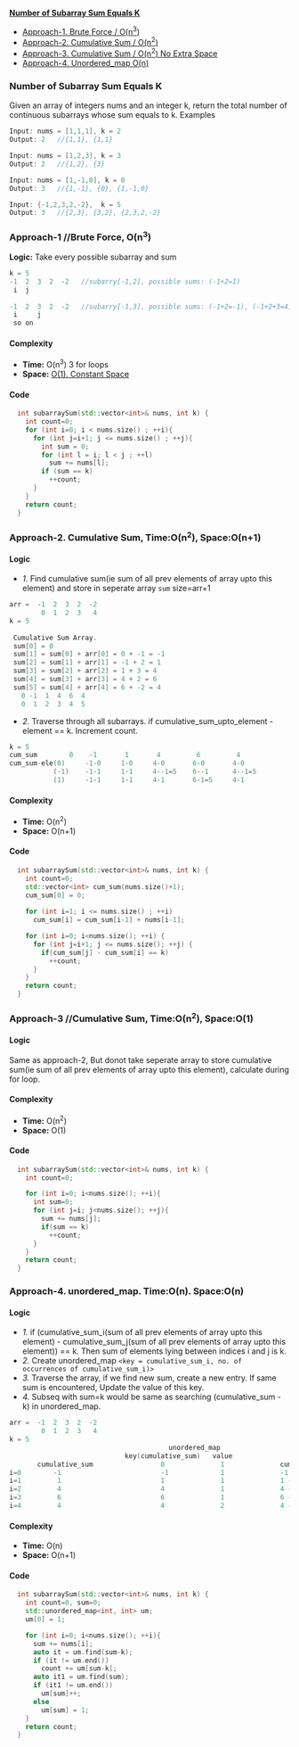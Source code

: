 **[Number of Subarray Sum Equals K](https://leetcode.com/problems/subarray-sum-equals-k/)**
- [Approach-1. Brute Force / O(n<sup>3</sup>)](#ap1)
- [Approach-2. Cumulative Sum / O(n<sup>2</sup>)](#ap2)
- [Approach-3. Cumulative Sum / O(n<sup>2</sup>) No Extra Space](#ap3)
- [Approach-4. Unordered_map O(n)](#ap4)


### Number of Subarray Sum Equals K
Given an array of integers nums and an integer k, return the total number of continuous subarrays whose sum equals to k. Examples
```c
Input: nums = [1,1,1], k = 2
Output: 2   //{1,1}, {1,1}

Input: nums = [1,2,3], k = 3
Output: 2   //{1,2}, {3}

Input: nums = [1,-1,0], k = 0
Output: 3   //{1,-1}, {0}, {1,-1,0}

Input: {-1,2,3,2,-2},  k = 5
Output: 3   //{2,3}, {3,2}, {2,3,2,-2}
```

<a name=a1></a>
### Approach-1 //Brute Force, O(n<sup>3</sup>)
**Logic:** Take every possible subarray and sum
```c
k = 5
-1  2  3  2  -2   //subarry[-1,2], possible sums: (-1+2=1)
 i  j
 
-1  2  3  2  -2   //subarry[-1,3], possible sums: (-1+2=-1), (-1+2+3=4) (2+3=5)
 i     j
 so on
```
#### Complexity
- **Time:** O(n<sup>3</sup>)  3 for loops
- **Space:** [O(1). Constant Space](/DS_Questions)
#### Code
```cpp
  int subarraySum(std::vector<int>& nums, int k) {
    int count=0;
    for (int i=0; i < nums.size() ; ++i){
      for (int j=i+1; j <= nums.size() ; ++j){
        int sum = 0;
        for (int l = i; l < j ; ++l)
          sum += nums[l];
        if (sum == k)
          ++count;
      }
    }
    return count;
  }
```

<a name=ap2></a>
### Approach-2. Cumulative Sum, Time:O(n<sup>2</sup>), Space:O(n+1)
#### Logic
- *1.* Find cumulative sum(ie sum of all prev elements of array upto this element) and store in seperate array `sum` size=arr+1
```c
arr =  -1  2  3  2  -2
        0  1  2  3   4
k = 5        
 
 Cumulative Sum Array.
 sum[0] = 0
 sum[1] = sum[0] + arr[0] = 0 + -1 = -1
 sum[2] = sum[1] + arr[1] = -1 + 2 = 1
 sum[3] = sum[2] + arr[2] = 1 + 3 = 4
 sum[4] = sum[3] + arr[3] = 4 + 2 = 6
 sum[5] = sum[4] + arr[4] = 6 + -2 = 4
   0 -1  1  4  6  4
   0  1  2  3  4  5
```
- *2.* Traverse through all subarrays. if cumulative_sum_upto_element - element == k. Increment count.
```c
k = 5
cum_sum        0    -1       1       4         6         4
cum_sum-ele(0)     -1-0     1-0     4-0       6-0       4-0
           (-1)    -1-1     1-1     4--1=5    6--1      4--1=5
           (1)     -1-1     1-1     4-1       6-1=5     4-1
```
#### Complexity
- **Time:** O(n<sup>2</sup>)
- **Space:** O(n+1)
#### Code
```c++
  int subarraySum(std::vector<int>& nums, int k) {
    int count=0;
    std::vector<int> cum_sum(nums.size()+1);
    cum_sum[0] = 0;
    
    for (int i=1; i <= nums.size() ; ++i)
      cum_sum[i] = cum_sum[i-1] + nums[i-1];

    for (int i=0; i<nums.size(); ++i) {
      for (int j=i+1; j <= nums.size(); ++j) {
        if(cum_sum[j] - cum_sum[i] == k)
          ++count;
      }
    }
    return count;
  }
```

<a name=ap3></a>
### Approach-3  //Cumulative Sum, Time:O(n<sup>2</sup>), Space:O(1)
#### Logic
Same as approach-2, But donot take seperate array to store cumulative sum(ie sum of all prev elements of array upto this element), calculate during for loop.
#### Complexity
- **Time:** O(n<sup>2</sup>)
- **Space:** O(1)
#### Code
```c++
  int subarraySum(std::vector<int>& nums, int k) {
    int count=0;

    for (int i=0; i<nums.size(); ++i){
      int sum=0;
      for (int j=i; j<nums.size(); ++j){
        sum += nums[j];
        if(sum == k)
          ++count;
      }
    }
    return count;
  }
```

<a name=ap4></a>
### Approach-4.  unordered_map. Time:O(n). Space:O(n)
#### Logic
  - *1.* if (cumulative_sum_i(sum of all prev elements of array upto this element) - cumulative_sum_j(sum of all prev elements of array upto this element)) == k. Then sum of elements lying between indices i and j is k.
  - *2.* Create unordered_map `<key = cumulative_sum_i, no. of occurrences of cumulative_sum_i)>`
  - *3.* Traverse the array, if we find new sum, create a new entry. If same sum is encountered, Update the value of this key.
  - *4.* Subseq with sum=k would be same as searching (cumulative_sum - k) in unordered_map.
```c
arr =  -1  2  3  2  -2
        0  1  2  3   4
k = 5
                                        unordered_map
                             key(cumulative_sum)   value          
       cumulative_sum                 0              1              cumulative_sum - k 
i=0        -1                         -1             1              -1 - 5 = -6   //Not present in um
i=1         1                         1              1              1 - 5 = -4    //Not present
i=2         4                         4              1              4 - 5 = -1    //Present in um. count=1
i=3         6                         6              1              6 - 5 = 1     //Present in um. count=2
i=4         4                         4              2              4 - 5 = -1    //Present in um. count=3
```
#### Complexity
- **Time:** O(n)
- **Space:** O(n+1)
#### Code
```cpp
  int subarraySum(std::vector<int>& nums, int k) {
    int count=0, sum=0;
    std::unordered_map<int, int> um;
    um[0] = 1;

    for (int i=0; i<nums.size(); ++i){
      sum += nums[i];
      auto it = um.find(sum-k);
      if (it != um.end())
        count += um[sum-k];
      auto it1 = um.find(sum);
      if (it1 != um.end())
        um[sum]++;
      else
        um[sum] = 1;
    }
    return count;
  }
```
